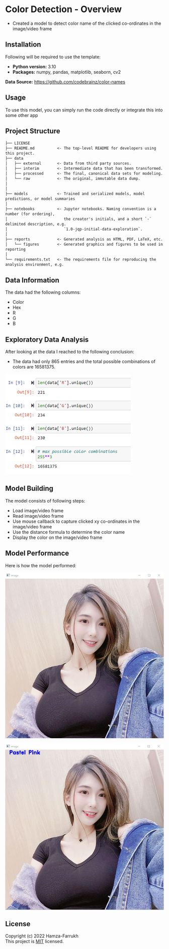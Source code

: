 Color Detection - Overview
==========================
- Created a model to detect color name of the clicked co-ordinates in the image/video frame

Installation
------------
Following will be required to use the template:
- **Python version:** 3.10   
- **Packages:** numpy, pandas, matplotlib, seaborn, cv2  

**Data Source:** https://github.com/codebrainz/color-names

Usage
-----
To use this model, you can simply run the code directly or integrate this into some other app

Project Structure
-----------------

    ├── LICENSE
    ├── README.md          <- The top-level README for developers using this project.
    ├── data
    │   ├── external       <- Data from third party sources.
    │   ├── interim        <- Intermediate data that has been transformed.
    │   ├── processed      <- The final, canonical data sets for modeling.
    │   └── raw            <- The original, immutable data dump.
    │
    │
    ├── models             <- Trained and serialized models, model predictions, or model summaries
    │
    ├── notebooks          <- Jupyter notebooks. Naming convention is a number (for ordering),
    │                         the creator's initials, and a short `-` delimited description, e.g.
    │                         `1.0-jqp-initial-data-exploration`.
    │
    ├── reports            <- Generated analysis as HTML, PDF, LaTeX, etc.
    │   └── figures        <- Generated graphics and figures to be used in reporting
    │
    └── requirements.txt   <- The requirements file for reproducing the analysis environment, e.g.


Data Information
----------------
The data had the following columns:   
- Color
- Hex
- R
- G
- B

Exploratory Data Analysis 
-------------------------
After looking at the data I reached to the following conclusion:    
- The data had only 865 entries and the total possible combinations of colors are 16581375. 

![Max Colors](reports/figures/max_colors.png "Max Colors")

Model Building
--------------
The model consists of following steps:
- Load image/video frame
- Read image/video frame
- Use mouse callback to capture clicked xy co-ordinates in the image/video frame
- Use the distance formula to determine the color name
- Display the color on the image/video frame

Model Performance
-----------------
Here is how the model performed:

![Original Image](reports/figures/original_image.png "Original Image")

![Result Image](reports/figures/result_image.png "Result Image")

License
-------
Copyright (c) 2022 Hamza-Farrukh   
This project is [MIT](LICENCE "LICENSE") licensed.
